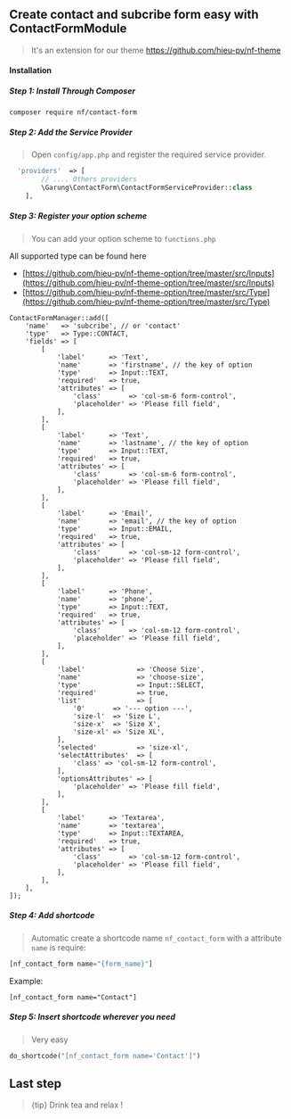 ## Create contact and subcribe form easy with ContactFormModule 
 > It's an extension for our theme https://github.com/hieu-pv/nf-theme 
 
#### Installation
##### Step 1: Install Through Composer
```
composer require nf/contact-form
```
##### Step 2: Add the Service Provider
> Open `config/app.php` and register the required service provider.

```php
  'providers'  => [
        // .... Others providers 
        \Garung\ContactForm\ContactFormServiceProvider::class
    ],
```
##### Step 3: Register your option scheme
> You can add your option scheme to `functions.php`

All supported type can be found here 
- [https://github.com/hieu-pv/nf-theme-option/tree/master/src/Inputs](https://github.com/hieu-pv/nf-theme-option/tree/master/src/Inputs)
- [https://github.com/hieu-pv/nf-theme-option/tree/master/src/Type](https://github.com/hieu-pv/nf-theme-option/tree/master/src/Type)
```
ContactFormManager::add([
    'name'   => 'subcribe', // or 'contact'
    'type'   => Type::CONTACT,
    'fields' => [
        [
            'label'      => 'Text',
            'name'       => 'firstname', // the key of option
            'type'       => Input::TEXT,
            'required'   => true,
            'attributes' => [
                'class'       => 'col-sm-6 form-control',
                'placeholder' => 'Please fill field',
            ],
        ],
        [
            'label'      => 'Text',
            'name'       => 'lastname', // the key of option
            'type'       => Input::TEXT,
            'required'   => true,
            'attributes' => [
                'class'       => 'col-sm-6 form-control',
                'placeholder' => 'Please fill field',
            ],
        ],
        [
            'label'      => 'Email',
            'name'       => 'email', // the key of option
            'type'       => Input::EMAIL,
            'required'   => true,
            'attributes' => [
                'class'       => 'col-sm-12 form-control',
                'placeholder' => 'Please fill field',
            ],
        ],
        [
            'label'      => 'Phone',
            'name'       => 'phone',
            'type'       => Input::TEXT,
            'required'   => true,
            'attributes' => [
                'class'       => 'col-sm-12 form-control',
                'placeholder' => 'Please fill field',
            ],
        ],
        [
            'label'             => 'Choose Size',
            'name'              => 'choose-size',
            'type'              => Input::SELECT,
            'required'          => true,
            'list'              => [
                '0'       => '--- option ---',
                'size-l'  => 'Size L',
                'size-x'  => 'Size X',
                'size-xl' => 'Size XL',
            ],
            'selected'          => 'size-xl',
            'selectAttributes'  => [
                'class' => 'col-sm-12 form-control',
            ],
            'optionsAttributes' => [
                'placeholder' => 'Please fill field',
            ],
        ],
        [
            'label'      => 'Textarea',
            'name'       => 'textarea',
            'type'       => Input::TEXTAREA,
            'required'   => true,
            'attributes' => [
                'class'       => 'col-sm-12 form-control',
                'placeholder' => 'Please fill field',
            ],
        ],
    ],
]);
```

##### Step 4: Add shortcode
> Automatic create a shortcode name `nf_contact_form` with a attribute `name` is require:

```php
[nf_contact_form name="{form_name}"]
```

Example:
```
[nf_contact_form name="Contact"]
```

##### Step 5: Insert shortcode wherever you need
> Very easy
```php
do_shortcode("[nf_contact_form name='Contact']")
```
## Last step
> {tip} Drink tea and relax !